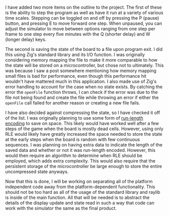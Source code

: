 I have added two more items on the outline to the project. The first of these is the ability to step the program as well as have it run at a variety of various time scales. Stepping can be toggled on and off by pressing the P (pause) button, and pressing E to move forward one step. When unpaused, you can adjust the simulator to move between options ranging from one step per frame to one step every five minutes with the Q (shorter delay) and W (longer delay) keys.

The second is saving the state of the board to a file upon program exit. I did this using Zig's standard library and its I/O function. I was originally considering memory mapping the file to make it more comparable to how the state will be stored on a microcontroller, but chose not to ultimately. This was because I saw a post somewhere mentioning how memory mapping small files is bad for performance, even though this performance hit wouldn't have mattered much in this application. I also made use of Zig's error handling to account for the case when no state exists. By catching the error the `openFile` function throws, I can check if the error was due to the file not being found and create the file while throwing an error if either the `openFile` call failed for another reason or creating a new file fails.

I have also decided against compressing the state, so I have checked it off of the list. I was originally planning to use some form of [run-length encoding](https://en.wikipedia.org/wiki/Run-length_encoding) to save on space. This likely would have worked well after a few steps of the game when the board is mostly dead cells. However, using only RLE would likely have greatly increased the space needed to store the state at the early steps when the board is random with few continuous sequences. I was planning on having extra data to indicate the length of the saved data and whether or not it was run-length encoded. However, this would then require an algorithm to determine when RLE should be employed, which adds extra complexity. This would also require that the persistent storage of the microcontroller be large enough to store the entire uncompressed state anyways.

Now that this is done, I will be working on separating all of the platform independent code away from the platform-dependent functionality. This should not be too hard as all of the usage of the standard library and raylib is inside of the main function. All that will be needed is to abstract the details of the display update and state read in such a way that code can work with the simulator the same as the final product.